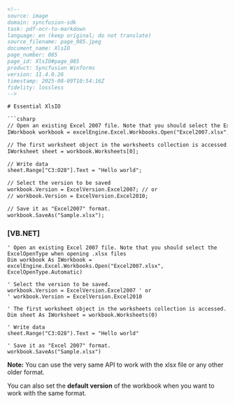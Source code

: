 ```html
<!--
source: image
domain: syncfusion-sdk
task: pdf-ocr-to-markdown
language: en (keep original; do not translate)
source_filename: page_085.jpeg
document_name: XlsIO
page_number: 085
page_id: XlsIO#page_085
product: Syncfusion Winforms
version: 11.4.0.26
timestamp: 2025-08-09T10:54:16Z
fidelity: lossless
-->

# Essential XlsIO

```csharp
// Open an existing Excel 2007 file. Note that you should select the ExcelOpenType when opening .xlsx files
IWorkbook workbook = excelEngine.Excel.Workbooks.Open("Excel2007.xlsx", ExcelOpenType.Automatic);

// The first worksheet object in the worksheets collection is accessed.
IWorksheet sheet = workbook.Worksheets[0];

// Write data
sheet.Range["C3:O28"].Text = "Hello world";

// Select the version to be saved
workbook.Version = ExcelVersion.Excel2007; // or
// workbook.Version = ExcelVersion.Excel2010;

// Save it as "Excel2007" format.
workbook.SaveAs("Sample.xlsx");
```

### [VB.NET]

```vb.net
' Open an existing Excel 2007 file. Note that you should select the ExcelOpenType when opening .xlsx files
Dim workbook As IWorkbook = excelEngine.Excel.Workbooks.Open("Excel2007.xlsx", ExcelOpenType.Automatic)

' Select the version to be saved.
workbook.Version = ExcelVersion.Excel2007 ' or
' workbook.Version = ExcelVersion.Excel2010

' The first worksheet object in the worksheets collection is accessed.
Dim sheet As IWorksheet = workbook.Worksheets(0)

' Write data
sheet.Range("C3:O28").Text = "Hello world"

' Save it as "Excel 2007" format.
workbook.SaveAs("Sample.xlsx")
```

**Note:** You can use the very same API to work with the xlsx file or any other older format.

You can also set the **default version** of the workbook when you want to work with the same format.

<!-- tags: [XlsIO, Excel, Workbook, Worksheet, Save, Format, Version] keywords: [Excel 2007, .xlsx, IWorkbook, IWorksheet, SaveAs, ExcelVersion, Workbook.Version, Worksheet.Range, xlsx] -->
```